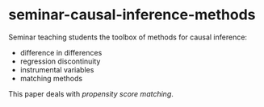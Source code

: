 # seminar-causal-inference-methods

Seminar teaching students the toolbox of methods for causal inference:
* difference in differences
* regression discontinuity
* instrumental variables
* matching methods

This paper deals with *propensity score matching*.

